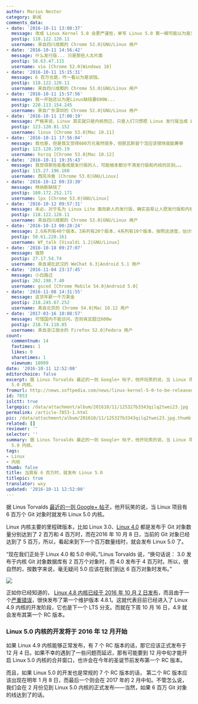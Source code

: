 ```yaml
---
author: Marius Nestor
category: 新闻
comments_data:
- date: '2016-10-11 13:08:37'
  message: 改成 Linux Kernel 5.0 会更严谨些，单写 Linux 5.0 第一眼可能以为是发行版。
  postip: 118.122.120.11
  username: 来自四川成都的 Chrome 53.0|GNU/Linux 用户
- date: '2016-10-11 14:56:42'
  message: 什么发行版... 只是那些人太片面
  postip: 58.63.47.115
  username: vio [Chrome 52.0|Windows 10]
- date: '2016-10-11 15:15:31'
  message: 6 百万也是，咋一看以为是说钱。
  postip: 118.122.120.11
  username: 来自四川成都的 Chrome 53.0|GNU/Linux 用户
- date: '2016-10-11 15:57:56'
  message: 我一开始还以为是Linus缺钱要600W...
  postip: 220.113.154.245
  username: 来自广东深圳的 Chrome 52.0|GNU/Linux 用户
- date: '2016-10-11 17:00:19'
  message: 严格来说，Linux 其实就只是内核而已，只是人们习惯把 Linux 发行版当成 Linux 罢了。
  postip: 123.120.81.152
  username: linux [Chrome 53.0|Mac 10.11]
- date: '2016-10-11 17:56:04'
  message: 我也是，但是我又觉得600万元虽然很多，但脱瓦斯冒个泡应该很快就能筹够
  postip: 123.120.195.19
  username: hsrzq [Chrome 53.0|Mac 10.12]
- date: '2016-10-11 19:35:43'
  message: 我觉得那些能看成是发行版的人，可能根本都分不清发行版和内核的区别。。。
  postip: 115.27.196.160
  username: 西风冷香 [Chrome 53.0|GNU/Linux]
- date: '2016-10-12 09:33:30'
  message: 林纳斯缺钱了
  postip: 180.172.252.171
  username: lpx [Chrome 53.0|GNU/Linux]
- date: '2016-10-12 09:57:31'
  message: 未必，对于名为 Linux Lite 面向新人的发行版，确实容易让人把发行版和内核相混淆。
  postip: 118.122.120.11
  username: 来自四川成都的 Chrome 53.0|GNU/Linux 用户
- date: '2016-10-13 00:28:24'
  message: 2.6系列有40个版本。3系列有20个版本，4系列有10个版本，按照这进度，估计5系列只有5个版本就到6系列了。
  postip: 58.61.220.161
  username: Wf_talk [Vivaldi 1.2|GNU/Linux]
- date: '2016-10-18 09:27:07'
  message: 强势
  postip: 27.17.54.74
  username: 来自湖北武汉的 WeChat 6.3|Android 5.1 用户
- date: '2016-11-04 23:17:45'
  message: 小白路过
  postip: 202.198.7.40
  username: gsced [Chrome Mobile 54.0|Android 5.0]
- date: '2016-11-08 14:31:55'
  message: 这货年薪一千万美金
  postip: 218.245.67.252
  username: 来自北京的 Chrome 54.0|Mac 10.12 用户
- date: '2017-03-16 10:08:57'
  message: 可惜国内不能访问，否则肯定超过600w
  postip: 218.74.118.85
  username: 来自浙江丽水的 Firefox 52.0|Fedora 用户
count:
  commentnum: 14
  favtimes: 1
  likes: 0
  sharetimes: 1
  viewnum: 10999
date: '2016-10-11 12:52:00'
editorchoice: false
excerpt: 据 Linus Torvalds 最近的一则 Google+ 帖子，他开玩笑的说，当 Linux 项目有 6 百万个 Git 对象时就发布 Linux
  5.0 内核。
fromurl: http://news.softpedia.com/news/linux-kernel-5-0-to-be-released-when-we-hit-6m-git-objects-says-linus-torvalds-509108.shtml
id: 7853
islctt: true
largepic: /data/attachment/album/201610/11/125327b3343qilq2twei23.jpg
permalink: /article-7853-1.html
pic: /data/attachment/album/201610/11/125327b3343qilq2twei23.jpg.thumb.jpg
related: []
reviewer: ''
selector: ''
summary: 据 Linus Torvalds 最近的一则 Google+ 帖子，他开玩笑的说，当 Linux 项目有 6 百万个 Git 对象时就发布 Linux
  5.0 内核。
tags:
- Linux
- 内核
thumb: false
title: 当我有 6 百万时，就发布 Linux 5.0
titlepic: true
translator: wxy
updated: '2016-10-11 12:52:00'
---
```


据 Linus Torvalds [最近的一则 Google+ 帖子](https://plus.google.com/+LinusTorvalds/posts/hbdxizBNrYn)，他开玩笑的说，当 Linux 项目有 6 百万个 Git 对象时就发布 Linux 5.0 内核。


Linux 内核主要的里程碑版本，比如 Linux 3.0、[Linux 4.0](/article-5259-1.html) 都是发布于 Git 对象数量分别达到了 2 百万和 4 百万时，而在2016 年 10 月 8 日，当前的 Git 对象已经达到了 5 百万，所以，看起来到下一个百万数量线时，就会发布 Linux 5.0 了。


“现在我们正处于 Linux 4.0 和 5.0 中间，”Linus Torvalds 说，“换句话说： 3.0 发布于内核 Git 对象数据库有 2 百万个对象时，而 4.0 发布于 4 百万时。所以，很自然的，按数字来说，毫无疑问 5.0 应该在我们到达 6 百万对象时发布。”


![](/data/attachment/album/201610/11/125327b3343qilq2twei23.jpg)


正如你已经知道的， [Linux 4.8 内核已经于 2016 年 10 月 2 日发布](/article-7837-1.html)，而且由于一个[严重错误](http://lkml.iu.edu/hypermail/linux/kernel/1610.0/00878.html)，很快发布了第一个维护版本 4.8.1。这就代表目前已经进入了 Linux 4.9 内核的开发阶段，它也是下一个 LTS 分支。而就在下周 10 月 16 日，4.9 就会发布其第一个 RC 版本。


### Linux 5.0 内核的开发将于 2016 年 12 月开始


如果 Linux 4.9 内核能够正常发布，有 7 个 RC 版本的话，那它应该正式发布于 12 月 4 日。如果不幸的遇到了一些问题而延迟，那有可能要到 12 月中旬才能开启 Linux 5.0 内核的合并窗口，也许会在今年的圣诞节前发布第一个 RC 版本。


而且，如果 Linux 5.0 的开发也是常规的 7 个 RC 版本的话， 第二个 RC 版本应该出现在明年 1 月 8 日，而最后一个则会在 2017 年的 2 月中旬。不管怎么说，我们会在 2 月份见到 Linux 5.0 内核的正式发布——当然，如果 6 百万 Git 对象的线达到了的话。